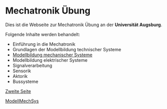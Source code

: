 # Mechatronik Übung

Dies ist die Webseite zur Mechatronik Übung an der **Universität Augsburg**.

Folgende Inhalte werden behandelt:
*  Einführung in die Mechatronik
*  Grundlagen der Modellbildung technischer Systeme
*  [Modellbildung mechanischer Systeme](https://github.com/ll7/Mechatronik-Uebung/blob/master/docs/ModellMechSys/ModellMechSys.md)
*  Modellbildung elektrischer Systeme
*  Signalverarbeitung
*  Sensorik
*  Aktorik
*  Bussysteme

[Zweite Seite](./ZweiteSeite.md)

[ModellMechSys](/ModellMechSys/ModellMechSys.md)
